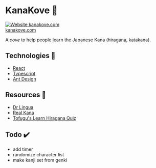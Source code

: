 # KanaKove 🏯

[![Website kanakove.com](https://img.shields.io/website-up-down-green-red/http/shields.io.svg)](https://kanakove.com/)<br/>
[kanakove.com](https://kanakove.com/)

A _cove_ to help people learn the Japanese Kana (hiragana, katakana).

## Technologies 🎇

-   [React](https://reactjs.org/)
-   [Typescript](https://www.typescriptlang.org/index.html)
-   [Ant Design](http://ant.design/)

## Resources 📎

-   [Dr Lingua](https://drlingua.com/japanese/games/kana-bento/)
-   [Real Kana](https://realkana.com/)
-   [Tofugu's Learn Hiragana Quiz](https://kana-quiz.tofugu.com/)

## Todo ✔️

-   add timer
-   randomize character list
-   make kanji set from genki
